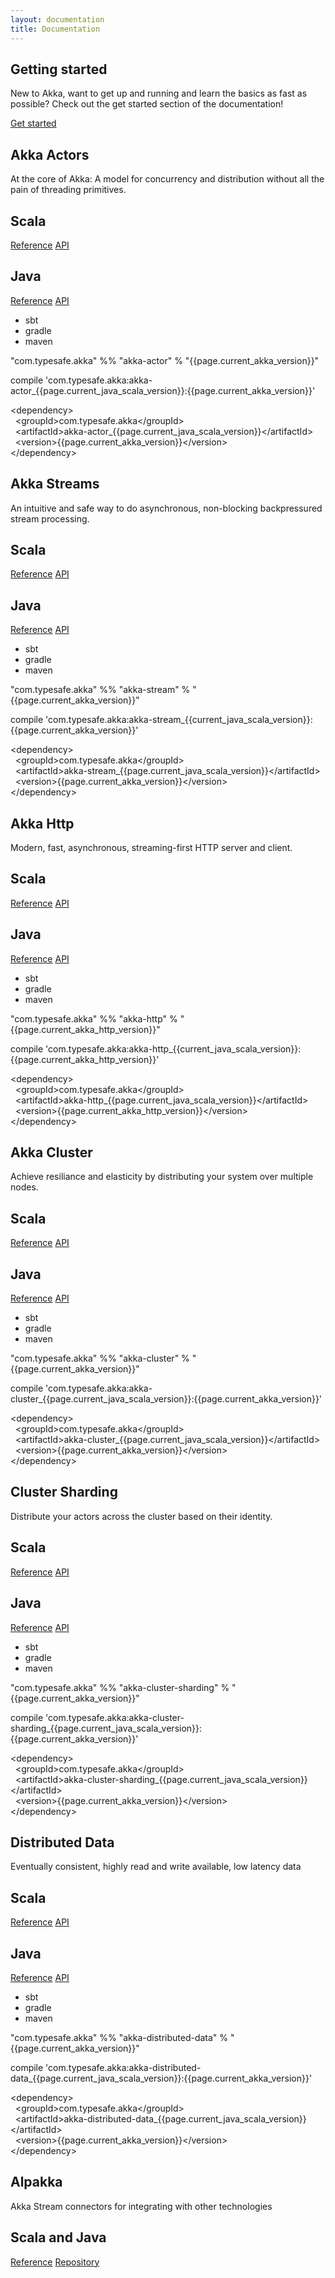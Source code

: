 ```yaml
---
layout: documentation
title: Documentation
---
```



<section class="wrapper">
  <div class="row">
    <div class="sevencol">
      <h1>Getting started</h1>
      <p>New to Akka, want to get up and running and learn the basics as fast as possible? Check out the get started section of the documentation!</p>
    </div>
    <div class="fivecol">
      <a class="btn getStarted" href="/documentationContents.html">Get started</a>
    </div>
  </div>
</section>

<section class="wrapper">
  <div class="row">
    <div class="docModuleGrid">
       <div class="box">
         <h1>Akka Actors</h1>
         <span class="underLine"></span>
         <p>
           At the core of Akka: A model for concurrency and distribution without all the pain of threading primitives.
         </p>
         <div class="docMeta">
           <div class="docMetaContent">
             <h2>Scala</h2>
             <a href="http://doc.akka.io/docs/akka/current/scala/index-actors.html">Reference</a>
             <a href="http://doc.akka.io/api/akka/current/akka/actor/index.html">API</a>
           </div>
           <div class="docMetaContent">
             <h2>Java</h2>
             <a href="http://doc.akka.io/docs/akka/current/java/index-actors.html">Reference</a>
             <a href="http://doc.akka.io/japi/akka/current/index.html?akka/actor/package-summary.html">API</a>
           </div>
         </div>
         <div class="docTabPanel">
           <ul class="tabPanelList">
             <li rel="3-panel-sbt" class="active">sbt</li>
             <li rel="3-panel-gradle">gradle</li>
             <li rel="3-panel-maven">maven</li>
           </ul>
           <div id="3-panel-sbt" class="tabPanel active">
             <p>"com.typesafe.akka" %% "akka-actor" % "{{page.current_akka_version}}"</p>
           </div>
           <div id="3-panel-gradle" class="tabPanel">
             <p>compile 'com.typesafe.akka:akka-actor_{{page.current_java_scala_version}}:{{page.current_akka_version}}'</p>
           </div>
           <div id="3-panel-maven" class="tabPanel">
             <p>
               &lt;dependency&gt;<br>
               &nbsp;&nbsp;&lt;groupId&gt;com.typesafe.akka&lt;/groupId&gt;<br>
               &nbsp;&nbsp;&lt;artifactId&gt;akka-actor_{{page.current_java_scala_version}}&lt;/artifactId&gt;<br>
               &nbsp;&nbsp;&lt;version&gt;{{page.current_akka_version}}&lt;/version&gt;<br>
               &lt;/dependency&gt;<br>
             </p>
           </div>
         </div>
      </div>
      <div class="box">
        <h1>Akka Streams</h1>
        <span class="underLine"></span>
        <p>
          An intuitive and safe way to do asynchronous, non-blocking backpressured stream processing. 
        </p>
        <div class="docMeta">
          <div class="docMetaContent">
            <h2>Scala</h2>
            <a href="http://doc.akka.io/docs/akka/current/scala/stream/index.html">Reference</a>
            <a href="http://doc.akka.io/api/akka/current/akka/stream/index.html">API</a>
          </div>
          <div class="docMetaContent">
            <h2>Java</h2>
            <a href="http://doc.akka.io/docs/akka/current/java/stream/index.html">Reference</a>
            <a href="http://doc.akka.io/japi/akka/current/index.html?akka/stream/package-summary.html">API</a>
          </div>
        </div>
        <div class="docTabPanel">
          <ul class="tabPanelList">
            <li rel="2-panel-sbt" class="active">sbt</li>
            <li rel="2-panel-gradle">gradle</li>
            <li rel="2-panel-maven">maven</li>
          </ul>
          <div id="2-panel-sbt" class="tabPanel active">
            <p>"com.typesafe.akka" %% "akka-stream" % "{{page.current_akka_version}}"</p>
          </div>
          <div id="2-panel-gradle" class="tabPanel">
            <p>compile 'com.typesafe.akka:akka-stream_{{current_java_scala_version}}:{{page.current_akka_version}}'</p>
          </div>
          <div id="2-panel-maven" class="tabPanel">
            <p>
              &lt;dependency&gt;<br>
              &nbsp;&nbsp;&lt;groupId&gt;com.typesafe.akka&lt;/groupId&gt;<br>
              &nbsp;&nbsp;&lt;artifactId&gt;akka-stream_{{page.current_java_scala_version}}&lt;/artifactId&gt;<br>
              &nbsp;&nbsp;&lt;version&gt;{{page.current_akka_version}}&lt;/version&gt;<br>
              &lt;/dependency&gt;<br>
            </p>
          </div>
        </div>
      </div>
      <div class="box">
        <h1>Akka Http</h1>
        <span class="underLine"></span>
        <p>
          Modern, fast, asynchronous, streaming-first HTTP server and client.
        </p>
        <div class="docMeta">
          <div class="docMetaContent">
            <h2>Scala</h2>
            <a href="http://doc.akka.io/docs/akka-http/current/scala.html">Reference</a>
            <a href="http://doc.akka.io/api/akka-http/current/akka/http/scaladsl/index.html">API</a>
          </div>
          <div class="docMetaContent">
            <h2>Java</h2>
            <a href="http://doc.akka.io/docs/akka-http/current/java.html">Reference</a>
            <a href="http://doc.akka.io/japi/akka-http/current/">API</a>
          </div>
        </div>
        <div class="docTabPanel">
          <ul class="tabPanelList">
            <li rel="1-panel-sbt" class="active">sbt</li>
            <li rel="1-panel-gradle">gradle</li>
            <li rel="1-panel-maven">maven</li>
          </ul>
          <div id="1-panel-sbt" class="tabPanel active">
            <p>"com.typesafe.akka" %% "akka-http" % "{{page.current_akka_http_version}}"</p>
          </div>
          <div id="1-panel-gradle" class="tabPanel">
            <p>compile 'com.typesafe.akka:akka-http_{{current_java_scala_version}}:{{page.current_akka_http_version}}'</p>
          </div>
          <div id="1-panel-maven" class="tabPanel">
            <p>
              &lt;dependency&gt;<br>
              &nbsp;&nbsp;&lt;groupId&gt;com.typesafe.akka&lt;/groupId&gt;<br>
              &nbsp;&nbsp;&lt;artifactId&gt;akka-http_{{page.current_java_scala_version}}&lt;/artifactId&gt;<br>
              &nbsp;&nbsp;&lt;version&gt;{{page.current_akka_http_version}}&lt;/version&gt;<br>
              &lt;/dependency&gt;<br>
            </p>
          </div>
        </div>
      </div>
    </div>
  </div>
  <div class="row">
    <div class="docModuleGrid">
      <div class="box">
        <h1>Akka Cluster</h1>
        <span class="underLine"></span>
        <p>Achieve resiliance and elasticity by distributing your system over multiple nodes.</p>
        <div class="docMeta">
          <div class="docMetaContent">
            <h2>Scala</h2>
            <a href="http://doc.akka.io/docs/akka/current/common/cluster.html">Reference</a>
            <a href="http://doc.akka.io/api/akka/current/akka/cluster/index.html">API</a>
          </div>
          <div class="docMetaContent">
            <h2>Java</h2>
            <a href="http://doc.akka.io/docs/akka/current/common/cluster.html">Reference</a>
            <a href="http://doc.akka.io/japi/akka/current/index.html?akka/cluster/package-summary.html">API</a>
          </div>
        </div>
        <div class="docTabPanel">
          <ul class="tabPanelList">
            <li rel="4-panel-sbt" class="active">sbt</li>
            <li rel="4-panel-gradle">gradle</li>
            <li rel="4-panel-maven">maven</li>
          </ul>
          <div id="4-panel-sbt" class="tabPanel active">
            <p>"com.typesafe.akka" %% "akka-cluster" % "{{page.current_akka_version}}"</p>
          </div>
          <div id="4-panel-gradle" class="tabPanel">
            <p>compile 'com.typesafe.akka:akka-cluster_{{page.current_java_scala_version}}:{{page.current_akka_version}}'</p>
          </div>
          <div id="4-panel-maven" class="tabPanel">
            <p>
              &lt;dependency&gt;<br>
              &nbsp;&nbsp;&lt;groupId&gt;com.typesafe.akka&lt;/groupId&gt;<br>
              &nbsp;&nbsp;&lt;artifactId&gt;akka-cluster_{{page.current_java_scala_version}}&lt;/artifactId&gt;<br>
              &nbsp;&nbsp;&lt;version&gt;{{page.current_akka_version}}&lt;/version&gt;<br>
              &lt;/dependency&gt;<br>
            </p>
            </p>
          </div>
        </div>
      </div>
      <div class="box">
        <h1>Cluster Sharding</h1>
        <span class="underLine"></span>
        <p>Distribute your actors across the cluster based on their identity.</p>
        <div class="docMeta">
          <div class="docMetaContent">
            <h2>Scala</h2>
            <a href="http://doc.akka.io/docs/akka/current/scala/cluster-sharding.html">Reference</a>
            <a href="http://doc.akka.io/api/akka/current/akka/cluster/sharding/index.html">API</a>
          </div>
          <div class="docMetaContent">
            <h2>Java</h2>
            <a href="http://doc.akka.io/docs/akka/current/java/cluster-sharding.html">Reference</a>
            <a href="http://doc.akka.io/japi/akka/current/index.html?akka/cluster/sharding/package-summary.html">API</a>
          </div>
        </div>
        <div class="docTabPanel">
          <ul class="tabPanelList">
            <li rel="5-panel-sbt" class="active">sbt</li>
            <li rel="5-panel-gradle">gradle</li>
            <li rel="5-panel-maven">maven</li>
          </ul>
          <div id="5-panel-sbt" class="tabPanel active">
            <p>"com.typesafe.akka" %% "akka-cluster-sharding" %  "{{page.current_akka_version}}"</p>
          </div>
          <div id="5-panel-gradle" class="tabPanel">
            <p>compile 'com.typesafe.akka:akka-cluster-sharding_{{page.current_java_scala_version}}:{{page.current_akka_version}}'</p>
          </div>
          <div id="5-panel-maven" class="tabPanel">
            <p>
              &lt;dependency&gt;<br>
              &nbsp;&nbsp;&lt;groupId&gt;com.typesafe.akka&lt;/groupId&gt;<br>
              &nbsp;&nbsp;&lt;artifactId&gt;akka-cluster-sharding_{{page.current_java_scala_version}}&lt;/artifactId&gt;<br>
              &nbsp;&nbsp;&lt;version&gt;{{page.current_akka_version}}&lt;/version&gt;<br>
              &lt;/dependency&gt;<br>
            </p>
          </div>
        </div>
      </div>
      <div class="box">
        <h1>Distributed Data</h1>
        <span class="underLine"></span>
        <p>Eventually consistent, highly read and write available, low latency data</p>
        <div class="docMeta">
          <div class="docMetaContent">
            <h2>Scala</h2>
              <a href="http://doc.akka.io/docs/akka/current/scala/distributed-data.html">Reference</a>
               <a href="http://doc.akka.io/api/akka/current/akka/cluster/ddata/index.html">API</a>
             </div>
             <div class="docMetaContent">
               <h2>Java</h2>
               <a href="http://doc.akka.io/docs/akka/current/java/distributed-data.html">Reference</a>
               <a href="http://doc.akka.io/japi/akka/current/index.html?akka/cluster/ddata/package-summary.html">API</a>
             </div>
           </div>
           <div class="docTabPanel">
             <ul class="tabPanelList">
               <li rel="7-panel-sbt" class="active">sbt</li>
               <li rel="7-panel-gradle">gradle</li>
               <li rel="7-panel-maven">maven</li>
             </ul>
             <div id="7-panel-sbt" class="tabPanel active">
               <p>"com.typesafe.akka" %% "akka-distributed-data" % "{{page.current_akka_version}}"</p>
             </div>
             <div id="7-panel-gradle" class="tabPanel">
               <p>compile 'com.typesafe.akka:akka-distributed-data_{{page.current_java_scala_version}}:{{page.current_akka_version}}'</p>
             </div>
             <div id="7-panel-maven" class="tabPanel">
               <p>
                 &lt;dependency&gt;<br>
                 &nbsp;&nbsp;&lt;groupId&gt;com.typesafe.akka&lt;/groupId&gt;<br>
                 &nbsp;&nbsp;&lt;artifactId&gt;akka-distributed-data_{{page.current_java_scala_version}}&lt;/artifactId&gt;<br>
                 &nbsp;&nbsp;&lt;version&gt;{{page.current_akka_version}}&lt;/version&gt;<br>
                 &lt;/dependency&gt;<br>
               </p>
             </div>
           </div>
        </div>
      </div>
    </div>
    <div class="row">
      <div class="docModuleGrid">
        <div class="box">
          <h1>Alpakka</h1>
          <span class="underLine"></span>
          <p>Akka Stream connectors for integrating with other technologies</p>
          <div class="docMeta">
             <div>
               <h2>Scala and Java</h2>
             </div>
             <div class="docMetaContent">
               <a href="http://developer.lightbend.com/docs/alpakka/current/">Reference</a>
               <a href="https://github.com/akka/alpakka/">Repository</a>
             </div>
          </div>
        </div>
      </div>
    </div>
  
  
</section>